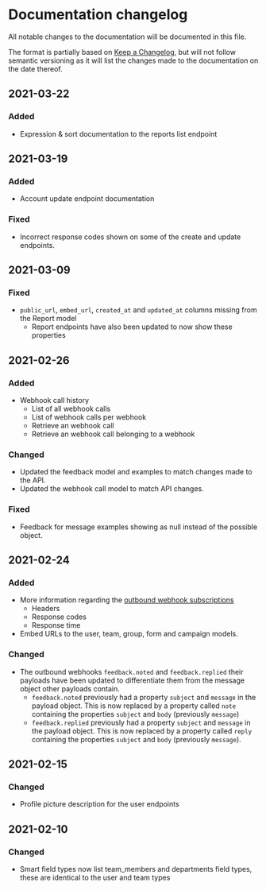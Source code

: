 # Documentation changelog
All notable changes to the documentation will be documented in this file.

The format is partially based on [Keep a Changelog](https://keepachangelog.com/en/1.0.0/), but will not follow semantic versioning as it will list the changes made to the documentation on the date thereof.

## 2021-03-22
### Added
- Expression & sort documentation to the reports list endpoint

## 2021-03-19
### Added
- Account update endpoint documentation

### Fixed
- Incorrect response codes shown on some of the create and update endpoints.

## 2021-03-09
### Fixed
- `public_url`, `embed_url`, `created_at` and `updated_at` columns missing from the Report model
  - Report endpoints have also been updated to now show these properties

## 2021-02-26
### Added
- Webhook call history
  - List of all webhook calls
  - List of webhook calls per webhook
  - Retrieve an webhook call
  - Retrieve an webhook call belonging to a webhook

### Changed
- Updated the feedback model and examples to match changes made to the API.
- Updated the webhook call model to match API changes.

### Fixed
- Feedback for message examples showing as null instead of the possible object.

## 2021-02-24
### Added
- More information regarding the [outbound webhook subscriptions](../webhooks/outbound/subscriptions.md) 
  - Headers
  - Response codes
  - Response time
- Embed URLs to the user, team, group, form and campaign models.

### Changed
- The outbound webhooks `feedback.noted` and `feedback.replied` their payloads have been updated to differentiate them from the message object other payloads contain.
  - `feedback.noted` previously had a property `subject` and `message` in the payload object. This is now replaced by a property called `note` containing the properties `subject` and `body` (previously `message`)
  - `feedback.replied` previously had a property `subject` and `message` in the payload object. This is now replaced by a property called `reply` containing the properties `subject` and `body` (previously `message`).

## 2021-02-15
### Changed
- Profile picture description for the user endpoints

## 2021-02-10
### Changed
- Smart field types now list team_members and departments field types, these are identical to the user and team types